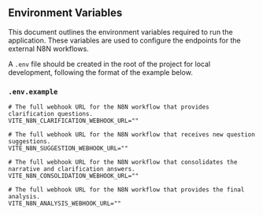 ## Environment Variables

This document outlines the environment variables required to run the application. These variables are used to configure the endpoints for the external N8N workflows.

A `.env` file should be created in the root of the project for local development, following the format of the example below.

### `.env.example`

```
# The full webhook URL for the N8N workflow that provides clarification questions.
VITE_N8N_CLARIFICATION_WEBHOOK_URL=""

# The full webhook URL for the N8N workflow that receives new question suggestions.
VITE_N8N_SUGGESTION_WEBHOOK_URL=""

# The full webhook URL for the N8N workflow that consolidates the narrative and clarification answers.
VITE_N8N_CONSOLIDATION_WEBHOOK_URL=""

# The full webhook URL for the N8N workflow that provides the final analysis.
VITE_N8N_ANALYSIS_WEBHOOK_URL=""
```
